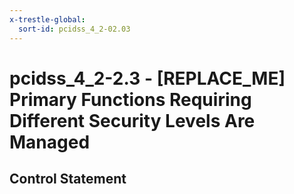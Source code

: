```yaml
---
x-trestle-global:
  sort-id: pcidss_4_2-02.03
---
```


# pcidss_4_2-2.3 - \[REPLACE_ME\] Primary Functions Requiring Different Security Levels Are Managed

## Control Statement
